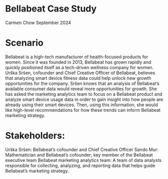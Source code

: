 <h1>Bellabeat Case Study</h1>
Carmen Chow 
September 2024

<h1>Scenario
</h1>
<p>Bellabeat is a high-tech manufacturer of health-focused products for women.  Since it was founded in 2013, Bellabeat has grown rapidly and quickly positioned itself as a tech-driven wellness company for women.  Urška Sršen, cofounder and Chief Creative Officer of Bellabeat, believes that analyzing smart device fitness data could help unlock new growth opportunities for the company. Sršen knows that an analysis of Bellabeat’s available consumer data would reveal more opportunities for growth. She has asked the marketing analytics team to focus on a Bellabeat product and analyze smart device usage data in order to gain insight into how people are already using their smart devices. Then, using this information, she would like high-level recommendations for how these trends can inform Bellabeat marketing strategy.</p>

<h1>Stakeholders: </h1>
<p>Urška Sršen: Bellabeat’s cofounder and Chief Creative Officer 
Sando Mur: Mathematician and Bellabeat’s cofounder; key member of the Bellabeat executive team 
Bellabeat marketing analytics team: A team of data analysts responsible for collecting, analyzing, and reporting data that helps guide Bellabeat’s marketing strategy. </p>

